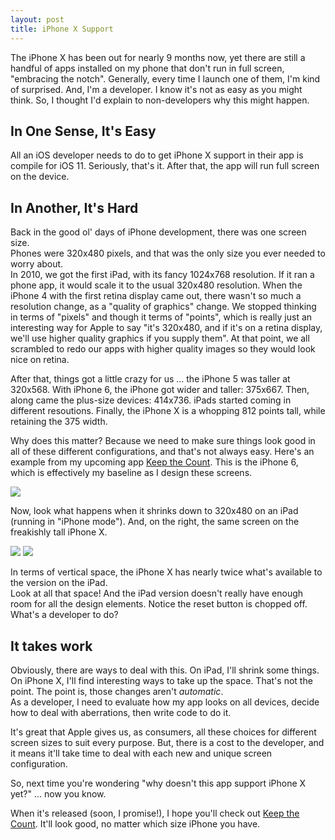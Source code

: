 ```yaml
---
layout: post
title: iPhone X Support
---
```

The iPhone X has been out for nearly 9 months now, yet there are still a handful of apps installed on my phone 
that don't run in full screen, "embracing the notch".  Generally, every time I launch one of them, I'm kind of
surprised. And, I'm a developer. I know it's not as easy as you might think.  So, I thought I'd explain to
non-developers why this might happen.

## In One Sense, It's Easy

All an iOS developer needs to do to get iPhone X support in their app is compile for iOS 11. 
Seriously, that's it. After that, the app will run full screen on the device.

## In Another, It's Hard

Back in the good ol' days of iPhone development, there was one screen size.  
Phones were 320x480 pixels, and that was the only size you ever needed to worry about.  
In 2010, we got the first iPad, with its fancy 1024x768 resolution. If it ran a phone app, it would scale it 
to the usual 320x480 resolution. When the iPhone 4 with the first retina display came out, there wasn't so much
a resolution change, as a "quality of graphics" change.  We stopped thinking in terms of "pixels" and though it 
terms of "points", which is really just an interesting way for Apple to say "it's 320x480, and if it's on a 
retina display, we'll use higher quality graphics if you supply them".  At that point, we all scrambled to redo 
our apps with higher quality images so they would look nice on retina.

After that, things got a little crazy for us ... the iPhone 5 was taller at 320x568. With iPhone 6, the iPhone 
got wider and taller: 375x667. Then, along came the plus-size devices: 414x736.  iPads started coming in 
different resoutions. Finally, the iPhone X is a whopping 812 points tall, while retaining the 375 width.

Why does this matter?  Because we need to make sure things look good in all of these different configurations, 
and that's not always easy. Here's an example from my upcoming app [Keep the Count]. This is the iPhone 6, 
which is effectively my baseline as I design these screens.  

<img src="{{ '/assets/postimages/20180624_screen0.png' | relative_url }}" class="screenshot"/>

Now, look what happens when it shrinks down to 320x480 on an iPad (running in "iPhone mode"). And, on the right, 
the same screen on the freakishly tall iPhone X.

<img src="{{ '/assets/postimages/20180624_screen1.png' | relative_url }}" class="screenshot"/>
<img src="{{ '/assets/postimages/20180624_screen2.png' | relative_url }}" class="screenshot"/>

In terms of vertical space, the iPhone X has nearly twice what's available to the version on the iPad.  
Look at all that space! And the iPad version doesn't really have enough room for all the design elements. 
Notice the reset button is chopped off. What's a developer to do?

## It takes work

Obviously, there are ways to deal with this. On iPad, I'll shrink some things. On iPhone X, I'll find 
interesting ways to take up the space.  That's not the point.  The point is, those changes aren't _automatic_.  
As a developer, I need to evaluate how my app looks on all devices, decide how to deal with aberrations, 
then write code to do it.

It's great that Apple gives us, as consumers, all these choices for different screen sizes to suit every purpose. 
But, there is a cost to the developer, and it means it'll take time to deal with each new and unique 
screen configuration.

So, next time you're wondering "why doesn't this app support iPhone X yet?" ... now you know.

When it's released (soon, I promise!), I hope you'll check out [Keep the Count]. It'll look good, no matter 
which size iPhone you have.

[Keep the Count]: /apps/keepcount
